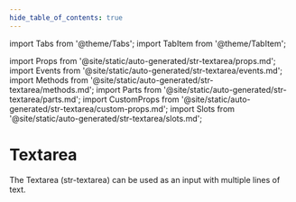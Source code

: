 ```yaml
---
hide_table_of_contents: true
---
```

import Tabs from '@theme/Tabs';
import TabItem from '@theme/TabItem';

import Props from '@site/static/auto-generated/str-textarea/props.md';
import Events from '@site/static/auto-generated/str-textarea/events.md';
import Methods from '@site/static/auto-generated/str-textarea/methods.md';
import Parts from '@site/static/auto-generated/str-textarea/parts.md';
import CustomProps from '@site/static/auto-generated/str-textarea/custom-props.md';
import Slots from '@site/static/auto-generated/str-textarea/slots.md';



# Textarea

The Textarea (str-textarea) can be used as an input with multiple lines of text.

  
<Props />
<Events />
<Methods />
<Parts />
<CustomProps />
<Slots />